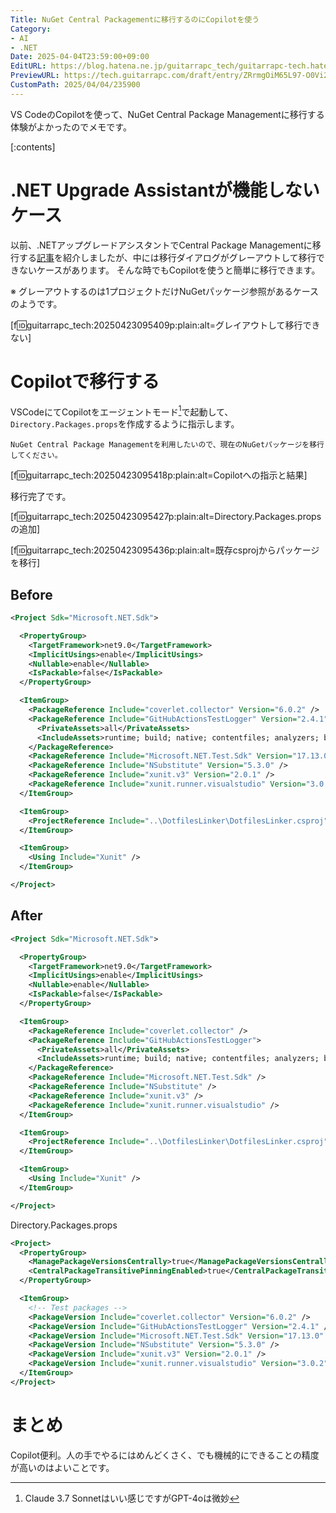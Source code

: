 ```yaml
---
Title: NuGet Central Packagementに移行するのにCopilotを使う
Category:
- AI
- .NET
Date: 2025-04-04T23:59:00+09:00
EditURL: https://blog.hatena.ne.jp/guitarrapc_tech/guitarrapc-tech.hatenablog.com/atom/entry/6802418398370839191
PreviewURL: https://tech.guitarrapc.com/draft/entry/ZRrmgOiM65L97-O0Vi2HUJbvtmM
CustomPath: 2025/04/04/235900
---
```


VS CodeのCopilotを使って、NuGet Central Package Managementに移行する体験がよかったのでメモです。

[:contents]

# .NET Upgrade Assistantが機能しないケース

以前、.NETアップグレードアシスタントでCentral Package Managementに移行する[記事](https://tech.guitarrapc.com/entry/2025/01/05/235909)を紹介しましたが、中には移行ダイアログがグレーアウトして移行できないケースがあります。
そんな時でもCopilotを使うと簡単に移行できます。

※ グレーアウトするのは1プロジェクトだけNuGetパッケージ参照があるケースのようです。

[f:id:guitarrapc_tech:20250423095409p:plain:alt=グレイアウトして移行できない]

# Copilotで移行する

VSCodeにてCopilotをエージェントモード[^1]で起動して、`Directory.Packages.props`を作成するように指示します。

```text
NuGet Central Package Managementを利用したいので、現在のNuGetパッケージを移行してください。
```

[f:id:guitarrapc_tech:20250423095418p:plain:alt=Copilotへの指示と結果]

移行完了です。

[f:id:guitarrapc_tech:20250423095427p:plain:alt=Directory.Packages.propsの追加]

[f:id:guitarrapc_tech:20250423095436p:plain:alt=既存csprojからパッケージを移行]

## Before

```xml
<Project Sdk="Microsoft.NET.Sdk">

  <PropertyGroup>
    <TargetFramework>net9.0</TargetFramework>
    <ImplicitUsings>enable</ImplicitUsings>
    <Nullable>enable</Nullable>
    <IsPackable>false</IsPackable>
  </PropertyGroup>

  <ItemGroup>
    <PackageReference Include="coverlet.collector" Version="6.0.2" />
    <PackageReference Include="GitHubActionsTestLogger" Version="2.4.1">
      <PrivateAssets>all</PrivateAssets>
      <IncludeAssets>runtime; build; native; contentfiles; analyzers; buildtransitive</IncludeAssets>
    </PackageReference>
    <PackageReference Include="Microsoft.NET.Test.Sdk" Version="17.13.0" />
    <PackageReference Include="NSubstitute" Version="5.3.0" />
    <PackageReference Include="xunit.v3" Version="2.0.1" />
    <PackageReference Include="xunit.runner.visualstudio" Version="3.0.2" />
  </ItemGroup>

  <ItemGroup>
    <ProjectReference Include="..\DotfilesLinker\DotfilesLinker.csproj" />
  </ItemGroup>

  <ItemGroup>
    <Using Include="Xunit" />
  </ItemGroup>

</Project>

```

## After

```xml
<Project Sdk="Microsoft.NET.Sdk">

  <PropertyGroup>
    <TargetFramework>net9.0</TargetFramework>
    <ImplicitUsings>enable</ImplicitUsings>
    <Nullable>enable</Nullable>
    <IsPackable>false</IsPackable>
  </PropertyGroup>

  <ItemGroup>
    <PackageReference Include="coverlet.collector" />
    <PackageReference Include="GitHubActionsTestLogger">
      <PrivateAssets>all</PrivateAssets>
      <IncludeAssets>runtime; build; native; contentfiles; analyzers; buildtransitive</IncludeAssets>
    </PackageReference>
    <PackageReference Include="Microsoft.NET.Test.Sdk" />
    <PackageReference Include="NSubstitute" />
    <PackageReference Include="xunit.v3" />
    <PackageReference Include="xunit.runner.visualstudio" />
  </ItemGroup>

  <ItemGroup>
    <ProjectReference Include="..\DotfilesLinker\DotfilesLinker.csproj" />
  </ItemGroup>

  <ItemGroup>
    <Using Include="Xunit" />
  </ItemGroup>

</Project>
```

Directory.Packages.props

```xml
<Project>
  <PropertyGroup>
    <ManagePackageVersionsCentrally>true</ManagePackageVersionsCentrally>
    <CentralPackageTransitivePinningEnabled>true</CentralPackageTransitivePinningEnabled>
  </PropertyGroup>

  <ItemGroup>
    <!-- Test packages -->
    <PackageVersion Include="coverlet.collector" Version="6.0.2" />
    <PackageVersion Include="GitHubActionsTestLogger" Version="2.4.1" />
    <PackageVersion Include="Microsoft.NET.Test.Sdk" Version="17.13.0" />
    <PackageVersion Include="NSubstitute" Version="5.3.0" />
    <PackageVersion Include="xunit.v3" Version="2.0.1" />
    <PackageVersion Include="xunit.runner.visualstudio" Version="3.0.2" />
  </ItemGroup>
</Project>
```

# まとめ

Copilot便利。人の手でやるにはめんどくさく、でも機械的にできることの精度が高いのはよいことです。


[^1]: Claude 3.7 Sonnetはいい感じですがGPT-4oは微妙
